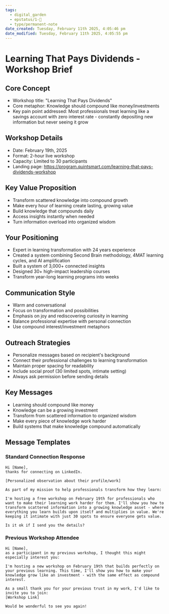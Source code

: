 ```yaml
---
tags:
  - digital_garden
  - epstatus/1-🌱
  - type/permanent-note
date_created: Tuesday, February 11th 2025, 4:05:46 pm
date_modified: Tuesday, February 11th 2025, 4:05:55 pm
---
```

# Learning That Pays Dividends - Workshop Brief

## Core Concept

- Workshop title: "Learning That Pays Dividends"
- Core metaphor: Knowledge should compound like money/investments
- Key pain point addressed: Most professionals treat learning like a savings account with zero interest rate - constantly depositing new information but never seeing it grow

## Workshop Details

- Date: February 19th, 2025
- Format: 2-hour live workshop
- Capacity: Limited to 30 participants
- Landing page: https://program.quintsmart.com/learning-that-pays-dividends-workshop

## Key Value Proposition

- Transform scattered knowledge into compound growth
- Make every hour of learning create lasting, growing value
- Build knowledge that compounds daily
- Access insights instantly when needed
- Turn information overload into organized wisdom

## Your Positioning

- Expert in learning transformation with 24 years experience
- Created a system combining Second Brain methodology, 4MAT learning cycles, and AI amplification
- Built a system of 3,000+ connected insights
- Designed 30+ high-impact leadership courses
- Transform year-long learning programs into weeks

## Communication Style

- Warm and conversational
- Focus on transformation and possibilities
- Emphasis on joy and rediscovering curiosity in learning
- Balance professional expertise with personal connection
- Use compound interest/investment metaphors

## Outreach Strategies

- Personalize messages based on recipient's background
- Connect their professional challenges to learning transformation
- Maintain proper spacing for readability
- Include social proof (30 limited spots, intimate setting)
- Always ask permission before sending details

## Key Messages

- Learning should compound like money
- Knowledge can be a growing investment
- Transform from scattered information to organized wisdom
- Make every piece of knowledge work harder
- Build systems that make knowledge compound automatically

## Message Templates

### Standard Connection Response

```
Hi [Name],
thanks for connecting on LinkedIn.

[Personalized observation about their profile/work]

As part of my mission to help professionals transform how they learn:

I'm hosting a free workshop on February 19th for professionals who want to make their learning work harder for them. I'll show you how to transform scattered information into a growing knowledge asset - where everything you learn builds upon itself and multiplies in value. We're keeping it intimate with just 30 spots to ensure everyone gets value.

Is it ok if I send you the details?
```

### Previous Workshop Attendee

```
Hi [Name],
as a participant in my previous workshop, I thought this might especially interest you:

I'm hosting a new workshop on February 19th that builds perfectly on your previous learning. This time, I'll show you how to make your knowledge grow like an investment - with the same effect as compound interest.

As a small thank you for your previous trust in my work, I'd like to invite you to join:
[Workshop Link]

Would be wonderful to see you again!
```


